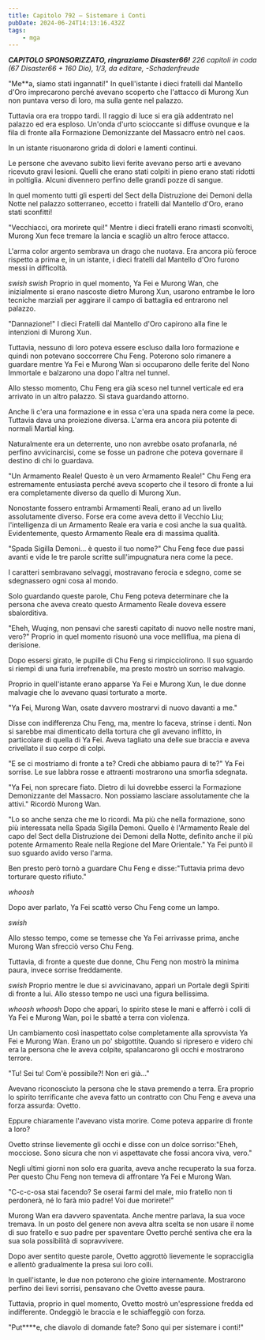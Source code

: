 ```yaml
---
title: Capitolo 792 – Sistemare i Conti
pubDate: 2024-06-24T14:13:16.432Z
tags:
    - mga
---
```



<em><strong>CAPITOLO SPONSORIZZATO, ringraziamo Disaster66!</strong>
226 capitoli in coda (67 Disaster66 + 160 Dio), 1/3,
da editare,
-Schadenfreude</em>


"Me**a, siamo stati ingannati!" In quell'istante i dieci fratelli dal Mantello d'Oro imprecarono perché avevano scoperto che l'attacco di Murong Xun non puntava verso di loro, ma sulla gente nel palazzo.


Tuttavia ora era troppo tardi. Il raggio di luce si era già addentrato nel palazzo ed era esploso. Un'onda d'urto scioccante si diffuse ovunque e la fila di fronte alla Formazione Demonizzante del Massacro entrò nel caos.


In un istante risuonarono grida di dolori e lamenti continui.


Le persone che avevano subìto lievi ferite avevano perso arti e avevano ricevuto gravi lesioni. Quelli che erano stati colpiti in pieno erano stati ridotti in poltiglia. Alcuni divennero perfino delle grandi pozze di sangue.


In quel momento tutti gli esperti del Sect della Distruzione dei Demoni della Notte nel palazzo sotterraneo, eccetto i fratelli dal Mantello d'Oro, erano stati sconfitti!


"Vecchiacci, ora morirete qui!" Mentre i dieci fratelli erano rimasti sconvolti, Murong Xun fece tremare la lancia e scagliò un altro feroce attacco.


L'arma color argento sembrava un drago che nuotava. Era ancora più feroce rispetto a prima e, in un istante, i dieci fratelli dal Mantello d'Oro furono messi in difficoltà.


*swish swish* Proprio in quel momento, Ya Fei e Murong Wan, che inizialmente si erano nascoste dietro Murong Xun, usarono entrambe le loro tecniche marziali per aggirare il campo di battaglia ed entrarono nel palazzo.


"Dannazione!" I dieci Fratelli dal Mantello d'Oro capirono alla fine le intenzioni di Murong Xun.


Tuttavia, nessuno di loro poteva essere escluso dalla loro formazione e quindi non potevano soccorrere Chu Feng. Poterono solo rimanere a guardare mentre Ya Fei e Murong Wan si occuparono delle ferite del Nono Immortale e balzarono una dopo l'altra nel tunnel.


Allo stesso momento, Chu Feng era già sceso nel tunnel verticale ed era arrivato in un altro palazzo. Si stava guardando attorno.


Anche lì c'era una formazione e in essa c'era una spada nera come la pece. Tuttavia dava una proiezione diversa. L'arma era ancora più potente di normali Martial king.


Naturalmente era un deterrente, uno non avrebbe osato profanarla, né perfino avvicinarcisi, come se fosse un padrone che poteva governare il destino di chi lo guardava.


"Un Armamento Reale! Questo è un vero Armamento Reale!" Chu Feng era estremamente entusiasta perché aveva scoperto che il tesoro di fronte a lui era completamente diverso da quello di Murong Xun.


Nonostante fossero entrambi Armamenti Reali, erano ad un livello assolutamente diverso. Forse era come aveva detto il Vecchio Liu; l'intelligenza di un Armamento Reale era varia e così anche la sua qualità. Evidentemente, questo Armamento Reale era di massima qualità.


"Spada Sigilla Demoni... è questo il tuo nome?" Chu Feng fece due passi avanti e vide le tre parole scritte sull'impugnatura nera come la pece.


I caratteri sembravano selvaggi, mostravano ferocia e sdegno, come se sdegnassero ogni cosa al mondo.


Solo guardando queste parole, Chu Feng poteva determinare che la persona che aveva creato questo Armamento Reale doveva essere sbalorditiva.


"Eheh, Wuqing, non pensavi che saresti capitato di nuovo nelle nostre mani, vero?" Proprio in quel momento risuonò una voce melliflua, ma piena di derisione.


Dopo essersi girato, le pupille di Chu Feng si rimpicciolirono. Il suo sguardo si riempì di una furia irrefrenabile, ma presto mostrò un sorriso malvagio.


Proprio in quell'istante erano apparse Ya Fei e Murong Xun, le due donne malvagie che lo avevano quasi torturato a morte.


"Ya Fei, Murong Wan, osate davvero mostrarvi di nuovo davanti a me."


Disse con indifferenza Chu Feng, ma, mentre lo faceva, strinse i denti. Non si sarebbe mai dimenticato della tortura che gli avevano inflitto, in particolare di quella di Ya Fei. Aveva tagliato una delle sue braccia e aveva crivellato il suo corpo di colpi.


"E se ci mostriamo di fronte a te? Credi che abbiamo paura di te?" Ya Fei sorrise. Le sue labbra rosse e attraenti mostrarono una smorfia sdegnata.


"Ya Fei, non sprecare fiato. Dietro di lui dovrebbe esserci la Formazione Demonizzante del Massacro. Non possiamo lasciare assolutamente che la attivi." Ricordò Murong Wan.


"Lo so anche senza che me lo ricordi. Ma più che nella formazione, sono più interessata nella Spada Sigilla Demoni. Quello è l'Armamento Reale del capo del Sect della Distruzione dei Demoni della Notte, definito anche il più potente Armamento Reale nella Regione del Mare Orientale." Ya Fei puntò il suo sguardo avido verso l'arma.


Ben presto però tornò a guardare Chu Feng e disse:"Tuttavia prima devo torturare questo rifiuto."


*whoosh*


Dopo aver parlato, Ya Fei scattò verso Chu Feng come un lampo.


*swish*


Allo stesso tempo, come se temesse che Ya Fei arrivasse prima, anche Murong Wan sfrecciò verso Chu Feng.


Tuttavia, di fronte a queste due donne, Chu Feng non mostrò la minima paura, invece sorrise freddamente.


*swish* Proprio mentre le due si avvicinavano, apparì un Portale degli Spiriti di fronte a lui. Allo stesso tempo ne uscì una figura bellissima.


*whoosh whoosh* Dopo che apparì, lo spirito stese le mani e afferrò i colli di Ya Fei e Murong Wan, poi le sbatté a terra con violenza.


Un cambiamento così inaspettato colse completamente alla sprovvista Ya Fei e Murong Wan. Erano un po' sbigottite. Quando si ripresero e videro chi era la persona che le aveva colpite, spalancarono gli occhi e mostrarono terrore.


"Tu! Sei tu! Com'è possibile?! Non eri già..."


Avevano riconosciuto la persona che le stava premendo a terra. Era proprio lo spirito terrificante che aveva fatto un contratto con Chu Feng e aveva una forza assurda: Ovetto.


Eppure chiaramente l'avevano vista morire. Come poteva apparire di fronte a loro?


Ovetto strinse lievemente gli occhi e disse con un dolce sorriso:"Eheh, mocciose. Sono sicura che non vi aspettavate che fossi ancora viva, vero."


Negli ultimi giorni non solo era guarita, aveva anche recuperato la sua forza. Per questo Chu Feng non temeva di affrontare Ya Fei e Murong Wan.


"C-c-c-osa stai facendo? Se oserai farmi del male, mio fratello non ti perdonerà, né lo farà mio padre! Voi due morirete!"


Murong Wan era davvero spaventata. Anche mentre parlava, la sua voce tremava. In un posto del genere non aveva altra scelta se non usare il nome di suo fratello e suo padre per spaventare Ovetto perché sentiva che era la sua sola possibilità di sopravvivere.


Dopo aver sentito queste parole, Ovetto aggrottò lievemente le sopracciglia e allentò gradualmente la presa sui loro colli.


In quell'istante, le due non poterono che gioire internamente. Mostrarono perfino dei lievi sorrisi, pensavano che Ovetto avesse paura.


Tuttavia, proprio in quel momento, Ovetto mostrò un'espressione fredda ed indifferente. Ondeggiò le braccia e le schiaffeggiò con forza.


"Put****e, che diavolo di domande fate? Sono qui per sistemare i conti!"
                                


                                



